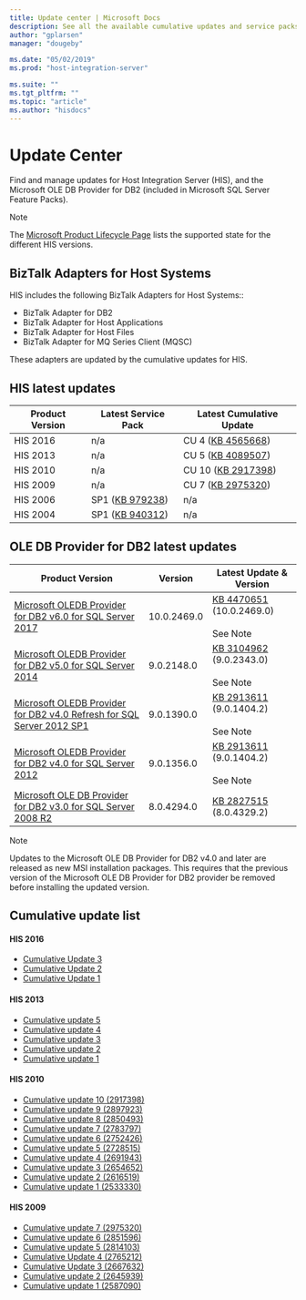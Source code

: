 ```yaml
---
title: Update center | Microsoft Docs
description: See all the available cumulative updates and service packs available for HIS and OLE DB Provider for DB2
author: "gplarsen"
manager: "dougeby"

ms.date: "05/02/2019"
ms.prod: "host-integration-server"

ms.suite: ""
ms.tgt_pltfrm: ""
ms.topic: "article"
ms.author: "hisdocs"
---
```


# Update Center

Find and manage updates for Host Integration Server (HIS), and the Microsoft OLE DB Provider for DB2 (included in Microsoft SQL Server Feature Packs).

> [!NOTE]
> The [Microsoft Product Lifecycle Page](https://support.microsoft.com/lifecycle/) lists the supported state for the different HIS versions.

## BizTalk Adapters for Host Systems
HIS includes the following BizTalk Adapters for Host Systems::

* BizTalk Adapter for DB2
* BizTalk Adapter for Host Applications
* BizTalk Adapter for Host Files
* BizTalk Adapter for MQ Series Client (MQSC)

These adapters are updated by the cumulative updates for HIS.

## HIS latest updates

| Product Version | Latest Service Pack | Latest Cumulative Update |
| --- | --- | --- |
| HIS 2016 | n/a | CU 4 ([KB 4565668](https://support.microsoft.com/topic/cumulative-update-package-4-for-host-integration-server-2016-0ee9c076-09fb-d890-791e-5f388a55b658)) |
| HIS 2013 | n/a | CU 5 ([KB 4089507](https://support.microsoft.com/help/4089507)) |
|  HIS 2010 | n/a | CU 10 ([KB 2917398](https://support.microsoft.com/kb/2917398)) |
|  HIS 2009 | n/a | CU 7 ([KB 2975320](https://support.microsoft.com/kb/2975320)) |
|  HIS 2006 | SP1 ([KB 979238](https://support.microsoft.com/kb/979238))  | n/a |
|  HIS 2004 |  SP1 ([KB 940312](https://support.microsoft.com/kb/940312)) | n/a |

## OLE DB Provider for DB2 latest updates

| Product Version | Version | Latest Update & Version |
| --- | --- | --- |
| [Microsoft OLEDB Provider for DB2 v6.0 for SQL Server 2017](https://www.microsoft.com/download/details.aspx?id=55992) | 10.0.2469.0 |[KB 4470651](https://support.microsoft.com/kb/4470651) (10.0.2469.0) <br/><br/>See Note |
| [Microsoft OLEDB Provider for DB2 v5.0 for SQL Server 2014](https://www.microsoft.com/download/details.aspx?id=42295) | 9.0.2148.0 |[KB 3104962](https://support.microsoft.com/kb/3104962) (9.0.2343.0) <br/><br/>See Note |
| [Microsoft OLEDB Provider for DB2 v4.0 Refresh for SQL Server 2012 SP1](https://www.microsoft.com/download/details.aspx?id=35580) | 9.0.1390.0  | [KB 2913611](https://support.microsoft.com/kb/2913611) (9.0.1404.2) <br/><br/>See Note |
| [Microsoft OLEDB Provider for DB2 v4.0 for SQL Server 2012](https://www.microsoft.com/download/details.aspx?id=29065) | 9.0.1356.0 | [KB 2913611](https://support.microsoft.com/kb/2913611) (9.0.1404.2) <br/><br/>See Note |
| [Microsoft OLE DB Provider for DB2 v3.0 for SQL Server 2008 R2](https://www.microsoft.com/download/details.aspx?id=26728) | 8.0.4294.0 | [KB 2827515](https://support.microsoft.com/kb/2827515) (8.0.4329.2) |

> [!NOTE]
> Updates to the Microsoft OLE DB Provider for DB2 v4.0 and later are released as new MSI installation packages. This requires that the previous version of the Microsoft OLE DB Provider for DB2 provider be removed before installing the updated version.

## Cumulative update list

#### HIS 2016

-   [Cumulative Update 3](https://support.microsoft.com/help/4470651)
-   [Cumulative Update 2](https://support.microsoft.com/help/4043569)
-   [Cumulative Update 1](https://support.microsoft.com/help/3216544) 

#### HIS 2013

-   [Cumulative update 5](https://support.microsoft.com/help/4089507)
-   [Cumulative update 4](https://support.microsoft.com/help/3108547)
-   [Cumulative update 3](https://support.microsoft.com/kb/3019572)
-   [Cumulative update 2](https://support.microsoft.com/kb/2929767)
-   [Cumulative update 1](https://support.microsoft.com/kb/2908834)

#### HIS 2010

-   [Cumulative update 10 (2917398)](https://support.microsoft.com/kb/2917398)
-   [Cumulative update 9 (2897923)](https://support.microsoft.com/kb/2897923)
-   [Cumulative update 8 (2850493)](https://support.microsoft.com/kb/2850493)
-   [Cumulative update 7 (2783797)](https://support.microsoft.com/kb/2783797)
-   [Cumulative update 6 (2752426)](https://support.microsoft.com/kb/2752426)
-   [Cumulative update 5 (2728515)](https://support.microsoft.com/kb/2728515)
-   [Cumulative update 4 (2691943)](https://support.microsoft.com/?id=2691943)
-   [Cumulative update 3 (2654652)](https://support.microsoft.com/kb/2654652)
-   [Cumulative update 2 (2616519)](https://support.microsoft.com/kb/2616519)
-   [Cumulative update 1 (2533330)](https://support.microsoft.com/kb/2533330)

#### HIS 2009

-   [Cumulative update 7 (2975320)](https://support.microsoft.com/kb/2975320)
-   [Cumulative update 6 (2851596)](https://support.microsoft.com/kb/2851596)
-   [Cumulative update 5 (2814103)](https://support.microsoft.com/kb/2814103)
-   [Cumulative Update 4 (2765212)](https://support.microsoft.com/kb/2765212)
-   [Cumulative Update 3 (2667632)](https://support.microsoft.com/kb/2667632)
-   [Cumulative update 2 (2645939)](https://support.microsoft.com/kb/2645939)
-   [Cumulative update 1 (2587090)](https://support.microsoft.com/kb/2587090)
